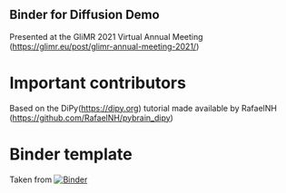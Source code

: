 ## Binder for Diffusion Demo
Presented at the GliMR 2021 Virtual Annual Meeting (https://glimr.eu/post/glimr-annual-meeting-2021/)

# Important contributors
Based on the DiPy(https://dipy.org) tutorial made available by RafaelNH (https://github.com/RafaelNH/pybrain_dipy)

# Binder template
Taken from [![Binder](http://mybinder.org/badge_logo.svg)](http://mybinder.org/v2/gh/binder-examples/conda_environment/master?filepath=index.ipynb)

